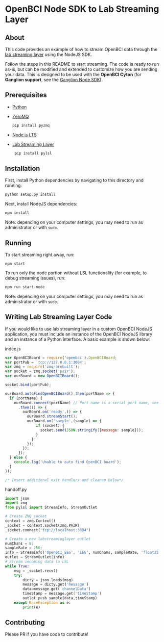 # OpenBCI Node SDK to Lab Streaming Layer

## About

This code provides an example of how to stream OpenBCI data through the [lab streaming layer](https://github.com/sccn/labstreaminglayer) using the NodeJS SDK.

Follow the steps in this README to start streaming. The code is ready to run as-is, but can be modified and extended to customize how you are sending your data. This is designed to be used with the **OpenBCI Cyton** (for **Ganglion support**, see the [Ganglion Node SDK](https://github.com/OpenBCI/OpenBCI_NodeJS_Ganglion/tree/master/examples/labstreaminglayer)).

## Prerequisites

* [Python](https://www.python.org/downloads/)
* [ZeroMQ](http://zeromq.org/bindings:python)

  ```py
  pip install pyzmq
  ```
* [Node.js LTS](https://nodejs.org/en/)
* [Lab Streaming Layer](https://github.com/sccn/labstreaminglayer)

  ```py
   pip install pylsl
  ```


## Installation
First, install Python dependencies by navigating to this directory and running:
```bash
python setup.py install
```
Next, install NodeJS dependencies:
```bash
npm install
```
Note: depending on your computer settings, you may need to run as administrator or with `sudo`.

## Running
To start streaming right away, run:
```
npm start
```
To run only the node portion without LSL functionality (for example, to debug streaming issues), run:
```python
npm run start-node
```
Note: depending on your computer settings, you may need to run as administrator or with `sudo`.

## Writing Lab Streaming Layer Code
If you would like to use lab streaming layer in a custom OpenBCI NodeJS application, you must include an instance of the OpenBCI NodeJS library and an instance of a Python interface. A basic example is shown below:

index.js
```js
var OpenBCIBoard = require('openbci').OpenBCIBoard;
var portPub = 'tcp://127.0.0.1:3004';
var zmq = require('zmq-prebuilt');
var socket = zmq.socket('pair');
var ourBoard = new OpenBCIBoard();

socket.bind(portPub);

ourBoard.autoFindOpenBCIBoard().then(portName => {
  if (portName) {
    ourBoard.connect(portName) // Port name is a serial port name, see `.listPorts()`
      .then(() => {
        ourBoard.on('ready',() => {
          ourBoard.streamStart();
          ourBoard.on('sample',(sample) => {
              if (socket) {
                socket.send(JSON.stringify({message: sample}));
              }
            }
          });
        });
      });
  } else {
    console.log('Unable to auto find OpenBCI board');
  }
});

/* Insert additional exit handlers and cleanup below*/
```

handoff.py
```python
import json
import zmq
from pylsl import StreamInfo, StreamOutlet

# Create ZMQ socket
context = zmq.Context()
_socket = context.socket(zmq.PAIR)
_socket.connect("tcp://localhost:3004")

# Create a new labstreaminglayer outlet
numChans = 8;
sampleRate = 250;
info = StreamInfo('OpenBCI_EEG', 'EEG', numChans, sampleRate, 'float32', 'openbci_12345')
outlet = StreamOutlet(info)
# Stream incoming data to LSL
while True:
    msg = _socket.recv()
    try:
        dicty = json.loads(msg)
        message = dicty.get('message')
        data=message.get('channelData')
        timeStamp = message.get('timeStamp')
        outlet.push_sample(data,timeStamp)
    except BaseException as e:
        print(e)
```

## Contributing
Please PR if you have code to contribute!
